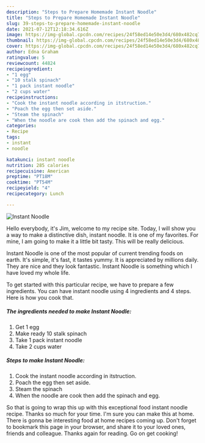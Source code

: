 ```yaml
---
description: "Steps to Prepare Homemade Instant Noodle"
title: "Steps to Prepare Homemade Instant Noodle"
slug: 39-steps-to-prepare-homemade-instant-noodle
date: 2021-07-12T12:18:34.616Z
image: https://img-global.cpcdn.com/recipes/24f58ed14e50e3d4/680x482cq70/instant-noodle-recipe-main-photo.jpg
thumbnail: https://img-global.cpcdn.com/recipes/24f58ed14e50e3d4/680x482cq70/instant-noodle-recipe-main-photo.jpg
cover: https://img-global.cpcdn.com/recipes/24f58ed14e50e3d4/680x482cq70/instant-noodle-recipe-main-photo.jpg
author: Edna Graham
ratingvalue: 5
reviewcount: 44824
recipeingredient:
- "1 egg"
- "10 stalk spinach"
- "1 pack instant noodle"
- "2 cups water"
recipeinstructions:
- "Cook the instant noodle according in itstruction."
- "Poach the egg then set aside."
- "Steam the spinach"
- "When the noodle are cook then add the spinach and egg."
categories:
- Recipe
tags:
- instant
- noodle

katakunci: instant noodle 
nutrition: 285 calories
recipecuisine: American
preptime: "PT18M"
cooktime: "PT54M"
recipeyield: "4"
recipecategory: Lunch

---
```



![Instant Noodle](https://img-global.cpcdn.com/recipes/24f58ed14e50e3d4/680x482cq70/instant-noodle-recipe-main-photo.jpg)

Hello everybody, it's Jim, welcome to my recipe site. Today, I will show you a way to make a distinctive dish, instant noodle. It is one of my favorites. For mine, I am going to make it a little bit tasty. This will be really delicious.



Instant Noodle is one of the most popular of current trending foods on earth. It's simple, it's fast, it tastes yummy. It is appreciated by millions daily. They are nice and they look fantastic. Instant Noodle is something which I have loved my whole life.


To get started with this particular recipe, we have to prepare a few ingredients. You can have instant noodle using 4 ingredients and 4 steps. Here is how you cook that.

<!--inarticleads1-->

##### The ingredients needed to make Instant Noodle:

1. Get 1 egg
1. Make ready 10 stalk spinach
1. Take 1 pack instant noodle
1. Take 2 cups water




<!--inarticleads2-->

##### Steps to make Instant Noodle:

1. Cook the instant noodle according in itstruction.
1. Poach the egg then set aside.
1. Steam the spinach
1. When the noodle are cook then add the spinach and egg.




So that is going to wrap this up with this exceptional food instant noodle recipe. Thanks so much for your time. I'm sure you can make this at home. There is gonna be interesting food at home recipes coming up. Don't forget to bookmark this page in your browser, and share it to your loved ones, friends and colleague. Thanks again for reading. Go on get cooking!
